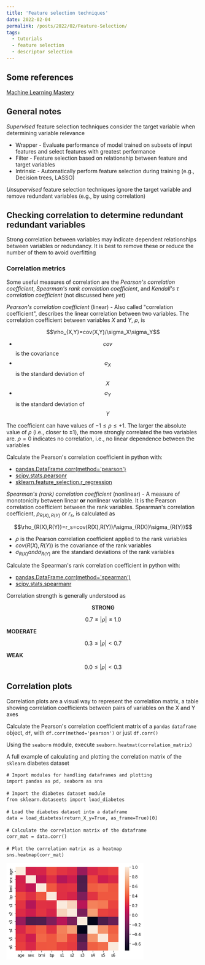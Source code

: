 ```yaml
---
title: 'Feature selection techniques'
date: 2022-02-04
permalink: /posts/2022/02/Feature-Selection/
tags:
  - tutorials
  - feature selection
  - descriptor selection
---
```


## Some references
[Machine Learning Mastery](https://machinelearningmastery.com/feature-selection-with-real-and-categorical-data/)

## General notes
*Supervised* feature selection techniques consider the target variable when determining variable relevance
* Wrapper - Evaluate performance of model trained on subsets of input features and select features with greatest performance
* Filter - Feature selection based on relationship between feature and target variables
* Intrinsic - Automatically perform feature selection during training (e.g., Decision trees, LASSO)

*Unsupervised* feature selection techniques ignore the target variable and remove redundant variables (e.g., by using correlation)

## Checking correlation to determine redundant redundant variables
Strong correlation between variables may indicate dependent relationships between variables or redundancy. It is best to remove these or reduce the number of them to avoid overfitting

### Correlation metrics
Some useful measures of correlation are the *Pearson's correlation coefficient*, *Spearman's rank correlation coefficient*, and *Kendall's $\tau$ correlation coefficient* (not discussed here _yet_)

*Pearson's correlation coefficient* (linear) - Also called "correlation coefficient", describes the linear correlation between two variables. The correlation coefficient between variables $X$ and $Y$, $\rho$, is

<p style="text-align: center;">$$\rho_{X,Y}=cov(X,Y)/\sigma_X\sigma_Y$$</p>

* $$cov$$ is the covariance
* $$\sigma_X$$ is the standard deviation of $$X$$
* $$\sigma_Y$$ is the standard deviation of $$Y$$

The coefficient can have values of $-1\le\rho\le+1$. The larger the absolute value of $\rho$ (i.e., closer to $\pm1$), the more strongly correlated the two variables are. $\rho=0$ indicates no correlation, i.e., no linear dependence between the variables

Calculate the Pearson's correlation coefficient in python with:
* [pandas.DataFrame.corr(method='pearson')](https://pandas.pydata.org/docs/reference/api/pandas.DataFrame.corr.html)
* [scipy.stats.pearsonr](https://docs.scipy.org/doc/scipy-0.15.1/reference/generated/scipy.stats.pearsonr.html)
* [sklearn.feature_selection.r_regression](https://scikit-learn.org/stable/modules/generated/sklearn.feature_selection.r_regression.html)

*Spearman's (rank) correlation coefficient* (nonlinear) - A measure of monotonicity between linear **or** nonlinear variable. It is the Pearson correlation coefficient between the rank variables. Spearman's correlation coefficient, $\rho_{R(X),R(Y)}$ or $r_s$, is calculated as

<p style="text-align: center;">$$\rho_{R(X),R(Y)}=r_s=cov(R(X),R(Y))/\sigma_{R(X)}\sigma_{R(Y)}$$</p>

* $\rho$ is the Pearson correlation coefficient applied to the rank variables
* $cov(R(X),R(Y))$ is the covariance of the rank variables
* $\sigma_{R(X)} and \sigma_{R(Y)}$ are the standard deviations of the rank variables

Calculate the Spearman's rank correlation coefficient in python with:
* [pandas.DataFrame.corr(method='spearman')](https://pandas.pydata.org/docs/reference/api/pandas.DataFrame.corr.html)
* [scipy.stats.spearmanr](https://docs.scipy.org/doc/scipy/reference/generated/scipy.stats.spearmanr.html)

Correlation strength is generally understood as
<p style="text-align: center;">
<b>STRONG</b>

$$0.7\le|\rho|\le1.0$$

<b>MODERATE</b>

$$0.3\le|\rho|<0.7$$

<b>WEAK</b>

$$0.0\le|\rho|<0.3$$
</p>

## Correlation plots
Correlation plots are a visual way to represent the correlation matrix, a table showing correlation coefficients between pairs of variables on the X and Y axes

Calculate the Pearson's correlation coefficient matrix of a `pandas` `dataframe` object, `df`, with `df.corr(method='pearson')` or just `df.corr()`

Using the `seaborn` module, execute `seaborn.heatmat(correlation_matrix)`

A full example of calculating and plotting the correlation matrix of the `sklearn` diabetes dataset
```
# Import modules for handling dataframes and plotting
import pandas as pd, seaborn as sns

# Import the diabetes dataset module
from sklearn.dataseets import load_diabetes

# Load the diabetes dataset into a dataframe
data = load_diabetes(return_X_y=True, as_frame=True)[0]

# Calculate the correlation matrix of the dataframe
corr_mat = data.corr()

# Plot the correlation matrix as a heatmap
sns.heatmap(corr_mat)
```
![Demo correlation heatmap](demo_correlation_plot.png)
